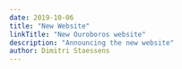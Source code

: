 ```yaml
---
date: 2019-10-06
title: "New Website"
linkTitle: "New Ouroboros website"
description: "Announcing the new website"
author: Dimitri Staessens
---
```

